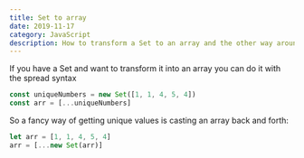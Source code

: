 ```yaml
---
title: Set to array
date: 2019-11-17
category: JavaScript
description: How to transform a Set to an array and the other way around.
---
```


If you have a Set and want to transform it into an array you can do it with the spread syntax

```js
const uniqueNumbers = new Set([1, 1, 4, 5, 4])
const arr = [...uniqueNumbers]
```

So a fancy way of getting unique values is casting an array back and forth:

```js
let arr = [1, 1, 4, 5, 4]
arr = [...new Set(arr)]
```
